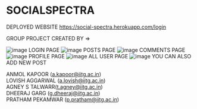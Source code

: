 # SOCIALSPECTRA

DEPLOYED WEBSITE
https://social-spectra.herokuapp.com/login

GROUP PROJECT
CREATED BY =>

![image](https://user-images.githubusercontent.com/83301287/182075121-9244f731-86b7-44da-8377-4a5f65849294.png)
LOGIN PAGE 
![image](https://user-images.githubusercontent.com/83301287/182079193-8d572fd2-f0cb-4723-b9c8-ffd0cd4f48d5.png)
POSTS PAGE
![image](https://user-images.githubusercontent.com/83301287/182079251-f01b012a-f501-4b93-b1b5-d1830f8da4f4.png)
COMMENTS PAGE
![image](https://user-images.githubusercontent.com/83301287/182079274-f8bc80f5-2117-4a35-a37f-feade5397f0b.png)
PROFILE PAGE
![image](https://user-images.githubusercontent.com/83301287/182079333-e451b1ff-cd19-4efe-85aa-7ec660301340.png)
ALL USER PAGE
![image](https://user-images.githubusercontent.com/83301287/182079378-edf0897e-6927-43f3-8d9d-5cf7eb60d05d.png)
YOU CAN ALSO ADD NEW POST

ANMOL KAPOOR (a.kapoor@iitg.ac.in)           
LOVISH AGGARWAL (a.lovish@iitg.ac.in)              
AGNEY S TALWARR(t.agney@iitg.ac.in)  
DHEERAJ GARG (g.dheeraj@iitg.ac.in)  
PRATHAM PEKAMWAR (p.pratham@iitg.ac.in)

